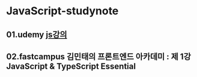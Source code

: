 # JavaScript-studynote
## 01.udemy [js강의](https://www.udemy.com/course/javascript-zw/)
## 02.fastcampus 김민태의 프론트엔드 아카데미 : 제 1강 JavaScript & TypeScript Essential
